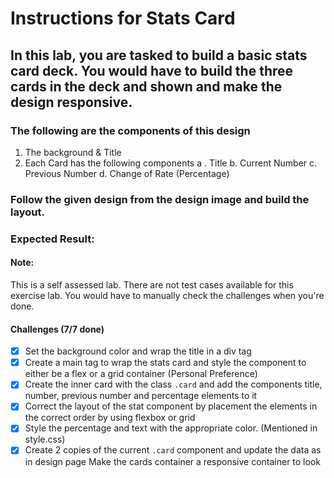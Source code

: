 # Instructions for Stats Card

## In this lab, you are tasked to build a basic stats card deck. You would have to build the three cards in the deck and shown and make the design responsive.

### The following are the components of this design

1. The background & Title
2. Each Card has the following components a . Title b. Current Number c. Previous Number d. Change of Rate (Percentage)

### Follow the given design from the design image and build the layout.

### Expected Result:

#### Note:

This is a self assessed lab. There are not test cases available for this exercise lab. You would have to manually check the challenges when you're done.

#### Challenges (7/7 done)

- [x] Set the background color and wrap the title in a div tag
- [x] Create a main tag to wrap the stats card and style the component to either be a flex or a grid container (Personal Preference)
- [x] Create the inner card with the class `.card` and add the components title, number, previous number and percentage elements to it
- [x] Correct the layout of the stat component by placement the elements in the correct order by using flexbox or grid
- [x] Style the percentage and text with the appropriate color. (Mentioned in style.css)
- [x] Create 2 copies of the current `.card` component and update the data as in design page
Make the cards container a responsive container to look